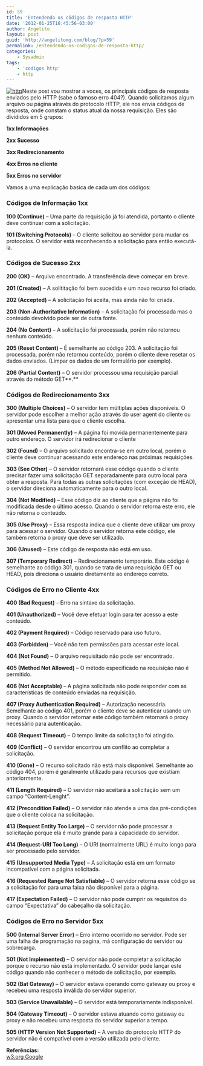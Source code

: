 ```yaml
---
id: 59
title: 'Entendendo os códigos de resposta HTTP'
date: '2012-01-25T16:45:56-03:00'
author: Angelito
layout: post
guid: 'http://angelitomg.com/blog/?p=59'
permalink: /entendendo-os-codigos-de-resposta-http/
categories:
    - Sysadmin
tags:
    - 'codigos http'
    - http
---
```


[![](http://angelitomg.com/blog/wp-content/uploads/2012/01/http.jpg "http")](http://angelitomg.com/blog/wp-content/uploads/2012/01/http.jpg)Neste post vou mostrar a voces, os principais códigos de resposta enviados pelo HTTP (sabe o famoso erro 404?). Quando solicitamos algum arquivo ou página através do protocolo HTTP, ele nos envia códigos de resposta, onde constam o status atual da nossa requisição. Eles são divididos em 5 grupos:

**1xx Informações**

**2xx Sucesso**

**3xx Redirecionamento**

**4xx Erros no cliente**

**5xx Erros no servidor**

Vamos a uma explicação basica de cada um dos códigos:

### Códigos de Informação 1xx

**100 (Continue)** – Uma parte da requisição já foi atendida, portanto o cliente deve continuar com a solicitação.

**101 (Switching Protocols)** – O cliente solicitou ao servidor para mudar os protocolos. O servidor está reconhecendo a solicitação para então executá-la.

### Códigos de Sucesso 2xx

**200 (OK)** – Arquivo encontrado. A transferência deve começar em breve.

**201 (Created)** – A solititação foi bem sucedida e um novo recurso foi criado.

**202 (Accepted)** – A solicitação foi aceita, mas ainda não foi criada.

**203 (Non-Authoritative Information)** – A solicitação foi processada mas o conteúdo devolvido pode ser de outra fonte.

**204 (No Content)** – A solicitação foi processada, porém não retornou nenhum conteúdo.

**205 (Reset Content)** – É semelhante ao código 203. A solicitação foi processada, porém não retornou conteúdo, porém o cliente deve resetar os dados enviados. (Limpar os dados de um formulário por exemplo).

**206 (Partial Content)** – O servidor processou uma requisição parcial através do método GET**.**

### Códigos de Redirecionamento 3xx

**300 (Multiple Choices)** – O servidor tem múltiplas ações disponíveis. O servidor pode escolher a melhor ação através do user agent do cliente ou apresentar uma lista para que o cliente escolha.

**301 (Moved Permanently)** – A página foi movida permanentemente para outro endereço. O servidor irá redirecionar o cliente

**302 (Found)** – O arquivo solicitado encontra-se em outro local, porém o cliente deve continuar acessando este endereço nas próximas requisições.

**303 (See Other)** – O servidor retornará esse código quando o cliente precisar fazer uma solicitação GET separadamente para outro local para obter a resposta. Para todas as outras solicitações (com exceção de HEAD), o servidor direciona automaticamente para o outro local.

**304 (Not Modified)** – Esse código diz ao cliente que a página não foi modificada desde o último acesso. Quando o servidor retorna este erro, ele não retorna o conteúdo.

**305 (Use Proxy)** – Essa resposta indica que o cliente deve utilizar um proxy para acessar o servidor. Quando o servidor retorna este código, ele também retorna o proxy que deve ser utilizado.

**306 (Unused)** – Este código de resposta não está em uso.

**307 (Temporary Redirect)** – Redirecionamento temporário. Este código é semelhante ao código 301, quando se trata de uma requisição GET ou HEAD, pois direciona o usuário diretamente ao endereço correto.

### **Códigos de Erro no Cliente 4xx**

**400 (Bad Request)** – Erro na sintaxe da solicitação.

**401 (Unauthorized)** – Você deve efetuar login para ter acesso a este conteúdo.

**402 (Payment Required)** – Código reservado para uso futuro.

**403 (Forbidden)** – Você não tem permissões para acessar este local.

**404 (Not Found)** – O arquivo requisitado não pode ser encontrado.

**405 (Method Not Allowed)** – O método especificado na requisição não é permitido.

**406 (Not Acceptable)** – A página solicitada não pode responder com as características de conteúdo enviadas na requisição.

**407 (Proxy Authentication Required)** – Autorização necessária. Semelhante ao código 401, porém o cliente deve se autenticar usando um proxy. Quando o servidor retornar este código também retornará o proxy necessário para autenticação.

**408 (Request Timeout)** – O tempo limite da solicitação foi atingido.

**409 (Conflict)** – O servidor encontrou um conflito ao completar a solicitação.

**410 (Gone)** – O recurso solicitado não está mais disponível. Semelhante ao código 404, porém é geralmente utilizado para recursos que existiam anteriormente.

**411 (Length Required)** – O servidor não aceitará a solicitação sem um campo “Content-Lenght”.

**412 (Precondition Failed)** – O servidor não atende a uma das pré-condições que o cliente coloca na solicitação.

**413 (Request Entity Too Large)** – O servidor não pode processar a solicitação porque ela é muito grande para a capacidade do servidor.

**414 (Request-URI Too Long)** – O URI (normalmente URL) é muito longo para ser processado pelo servidor.

**415 (Unsupported Media Type)** – A solicitação está em um formato incompatível com a página solicitada.

**416 (Requested Range Not Satisfiable)** – O servidor retorna esse código se a solicitação for para uma faixa não disponível para a página.

**417 (Expectation Failed)** – O servidor não pode cumprir os requisitos do campo “Expectativa” do cabeçalho da solicitação.

### **Códigos de Erro no Servidor** 5xx

**500 (Internal Server Error)** – Erro interno ocorrido no servidor. Pode ser uma falha de programação na pagina, má configuração do servidor ou sobrecarga.

**501 (Not Implemented)** – O servidor não pode completar a solicitação porque o recurso não está implementado. O servidor pode lançar este código quando não conhecer o método de solicitação, por exemplo.

**502 (Bat Gateway)** – O servidor estava operando como gateway ou proxy e recebeu uma resposta inválida do servidor superior.

**503 (Service Unavailable)** – O servidor está temporariamente indisponível.

**504 (Gateway Timeout)** – O servidor estava atuando como gateway ou proxy e não recebeu uma resposta do servidor superior a tempo.

**505 (HTTP Version Not Supported)** – A versão do protocolo HTTP do servidor não é compatível com a versão utilizada pelo cliente.

   
**Referências:**  
[w3.org  ](http://www.w3.org/Protocols/rfc2616/rfc2616-sec10.html "referencia1") [Google  ](http://support.google.com/webmasters/bin/answer.py?hl=pt-BR&answer=40132 "referencia2")